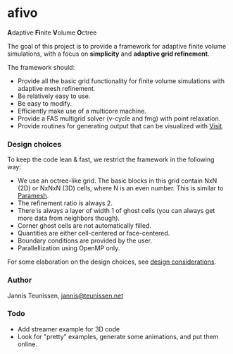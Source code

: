 afivo
=====

<b>A</b>daptive <b>Fi</b>nite <b>V</b>olume <b>O</b>ctree

The goal of this project is to provide a framework for adaptive finite volume
simulations, with a focus on **simplicity** and **adaptive grid refinement**.

The framework should:

* Provide all the basic grid functionality for finite volume simulations with
  adaptive mesh refinement.
* Be relatively easy to use.
* Be easy to modify.
* Efficiently make use of a multicore machine.
* Provide a FAS multigrid solver (v-cycle and fmg) with point relaxation.
* Provide routines for generating output that can be visualized with
  [Visit](https://wci.llnl.gov/simulation/computer-codes/visit).

### Design choices

To keep the code lean & fast, we restrict the framework in the following way:

* We use an octree-like grid. The basic blocks in this grid contain NxN (2D) or
  NxNxN (3D) cells, where N is an even number. This is similar to
  [Paramesh](http://www.physics.drexel.edu/~olson/paramesh-doc/Users_manual/amr.html).
* The refinement ratio is always 2.
* There is always a layer of width 1 of ghost cells (you can always get
  more data from neighbors though).
* Corner ghost cells are not automatically filled.
* Quantities are either cell-centered or face-centered.
* Boundary conditions are provided by the user.
* Parallellization using OpenMP only.

For some elaboration on the design choices, see
[design considerations](design.md).

### Author
Jannis Teunissen, jannis@teunissen.net

### Todo
* Add streamer example for 3D code
* Look for "pretty" examples, generate some animations, and put them online.
